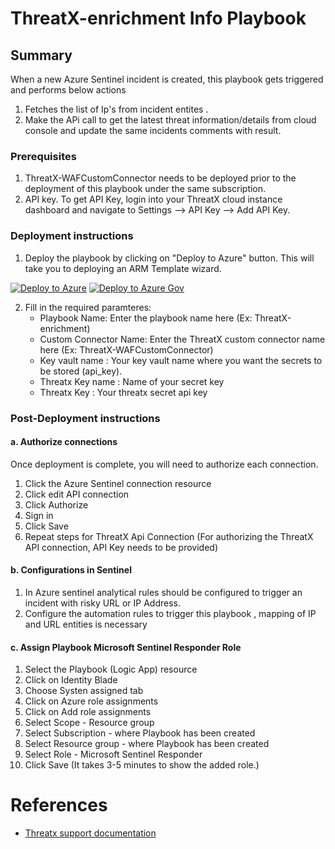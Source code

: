 # ThreatX-enrichment Info Playbook
 ## Summary
 When a new Azure Sentinel incident is created, this playbook gets triggered and performs below actions
 1. Fetches the list of Ip's from incident entites .
 2. Make the APi call to get the latest threat information/details from cloud console and update the same incidents comments with result.


### Prerequisites 
1. ThreatX-WAFCustomConnector needs to be deployed prior to the deployment of this playbook under the same subscription.
2. API key. To get API Key, login into your ThreatX cloud instance dashboard and navigate to Settings --> API Key --> Add API Key.

### Deployment instructions 
1. Deploy the playbook by clicking on "Deploy to Azure" button. This will take you to deploying an ARM Template wizard.

[![Deploy to Azure](https://aka.ms/deploytoazurebutton)](https://portal.azure.com/#create/Microsoft.Template/uri/https%3A%2F%2Fraw.githubusercontent.com%2FAzure%2FAzure-Sentinel%2Fmaster%2FSolutions%2FThreatXCloud%2FPlaybooks%2FThreatXPlaybooks%2FThreatX-encrichment%2Fazuredeploy.json)
[![Deploy to Azure Gov](https://aka.ms/deploytoazuregovbutton)](https://portal.azure.us/#create/Microsoft.Template/uri/https%3A%2F%2Fraw.githubusercontent.com%2FAzure%2FAzure-Sentinel%2Fmaster%2FSolutions%2FThreatXCloud%2FPlaybooks%2F%2FThreatXPlaybooks%2FThreatX-encrichment%2Fazuredeploy.json)

2. Fill in the required paramteres:
    * Playbook Name: Enter the playbook name here (Ex: ThreatX-enrichment)
    * Custom Connector Name: Enter the ThreatX custom connector name here (Ex: ThreatX-WAFCustomConnector)
    * Key vault name : Your key vault name where you want the secrets to be stored (api_key).
    * Threatx Key name : Name of your secret key 
    * Threatx Key : Your threatx secret api key 

### Post-Deployment instructions 
#### a. Authorize connections
Once deployment is complete, you will need to authorize each connection.
1.	Click the Azure Sentinel connection resource
2.	Click edit API connection
3.	Click Authorize
4.	Sign in
5.	Click Save
6.	Repeat steps for ThreatX Api  Connection (For authorizing the ThreatX API connection, API Key needs to be provided)

#### b. Configurations in Sentinel
1. In Azure sentinel analytical rules should be configured to trigger an incident with risky URL or IP Address. 
2. Configure the automation rules to trigger this playbook , mapping of IP and URL entities is necessary

#### c. Assign Playbook Microsoft Sentinel Responder Role
1. Select the Playbook (Logic App) resource
2. Click on Identity Blade
3. Choose Systen assigned tab
4. Click on Azure role assignments
5. Click on Add role assignments
6. Select Scope - Resource group
7. Select Subscription - where Playbook has been created
8. Select Resource group - where Playbook has been created
9. Select Role - Microsoft Sentinel Responder
10. Click Save (It takes 3-5 minutes to show the added role.)

#  References
 - [Threatx support documentation](https://support.threatx.com/hc)
